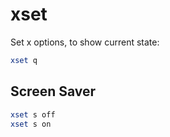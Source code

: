 # xset

Set x options, to show current state:

```bash
xset q
```


## Screen Saver

```bash
xset s off
xset s on
```
